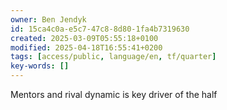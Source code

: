 ```yaml
---
owner: Ben Jendyk
id: 15ca4c0a-e5c7-47c8-8d80-1fa4b7319630
created: 2025-03-09T05:55:18+0100
modified: 2025-04-18T16:55:41+0200
tags: [access/public, language/en, tf/quarter]
key-words: []
---
```


Mentors and rival dynamic is key driver of the half